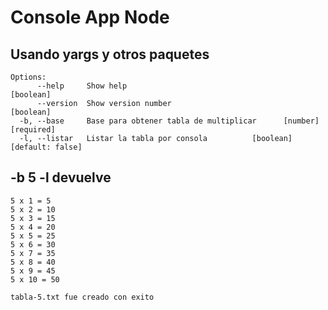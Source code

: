 # Console App Node

## Usando yargs y otros paquetes

```
Options:
      --help     Show help                                             [boolean]
      --version  Show version number                                   [boolean]
  -b, --base     Base para obtener tabla de multiplicar      [number] [required]
  -l, --listar   Listar la tabla por consola          [boolean] [default: false]
```

## -b 5 -l devuelve

```
5 x 1 = 5
5 x 2 = 10
5 x 3 = 15
5 x 4 = 20
5 x 5 = 25
5 x 6 = 30
5 x 7 = 35
5 x 8 = 40
5 x 9 = 45
5 x 10 = 50

tabla-5.txt fue creado con exito
```

